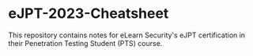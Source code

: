 # eJPT-2023-Cheatsheet
This repository contains notes for eLearn Security's eJPT certification in their Penetration Testing Student (PTS) course.

